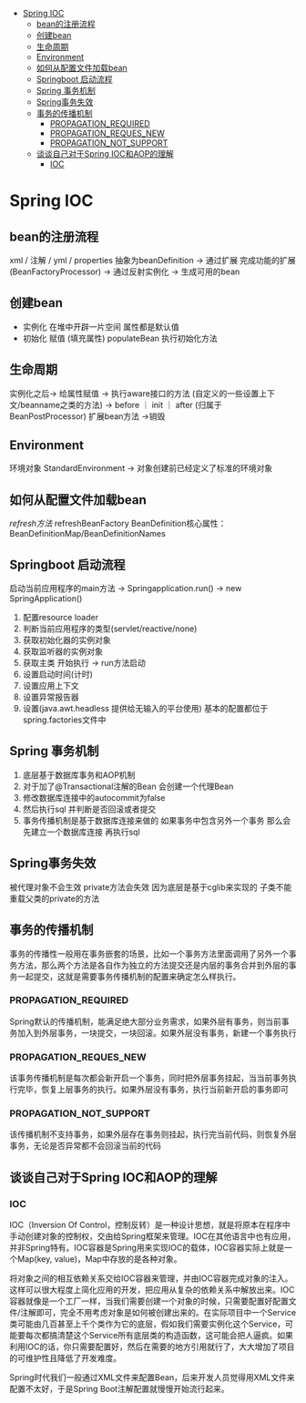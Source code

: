 - [Spring IOC](#spring-ioc)
  - [bean的注册流程](#bean的注册流程)
  - [创建bean](#创建bean)
  - [生命周期](#生命周期)
  - [Environment](#environment)
  - [如何从配置文件加载bean](#如何从配置文件加载bean)
  - [Springboot 启动流程](#springboot-启动流程)
  - [Spring 事务机制](#spring-事务机制)
  - [Spring事务失效](#spring事务失效)
  - [事务的传播机制](#事务的传播机制)
    - [PROPAGATION_REQUIRED](#propagation_required)
    - [PROPAGATION_REQUES_NEW](#propagation_reques_new)
    - [PROPAGATION_NOT_SUPPORT](#propagation_not_support)
  - [谈谈自己对于Spring IOC和AOP的理解](#谈谈自己对于spring-ioc和aop的理解)
    - [IOC](#ioc)


# Spring IOC

## bean的注册流程

xml / 注解 / yml / properties 抽象为beanDefinition -> 通过扩展 完成功能的扩展(BeanFactoryProcessor) -> 通过反射实例化 -> 生成可用的bean

## 创建bean

- 实例化
  在堆中开辟一片空间 属性都是默认值 
- 初始化
  赋值 (填充属性) populateBean
  执行初始化方法

## 生命周期

实例化之后-> 给属性赋值 -> 执行aware接口的方法 (自定义的一些设置上下文/beanname之类的方法) -> before ｜ init ｜ after (归属于BeanPostProcessor) 扩展bean方法 ->销毁

## Environment

环境对象 StandardEnvironment -> 对象创建前已经定义了标准的环境对象

## 如何从配置文件加载bean

*refresh方法*
refreshBeanFactory
BeanDefinition核心属性：
BeanDefinitionMap/BeanDefinitionNames

## Springboot 启动流程

启动当前应用程序的main方法 
-> Springapplication.run() 
-> new SpringApplication()
  1. 配置resource loader
  2. 判断当前应用程序的类型(servlet/reactive/none)
  3. 获取初始化器的实例对象
  4. 获取监听器的实例对象
  5. 获取主类 开始执行
-> run方法启动
  1. 设置启动时间(计时)
  2. 设置应用上下文
  3. 设置异常报告器
  4. 设置(java.awt.headless 提供给无输入的平台使用)
基本的配置都位于spring.factories文件中 

## Spring 事务机制

1. 底层基于数据库事务和AOP机制
2. 对于加了@Transactional注解的Bean 会创建一个代理Bean
3. 修改数据库连接中的autocommit为false
4. 然后执行sql 并判断是否回滚或者提交
5. 事务传播机制是基于数据库连接来做的 如果事务中包含另外一个事务 那么会先建立一个数据库连接 再执行sql

## Spring事务失效

被代理对象不会生效
private方法会失效 因为底层是基于cglib来实现的 子类不能重载父类的private的方法

## 事务的传播机制

事务的传播性一般用在事务嵌套的场景，比如一个事务方法里面调用了另外一个事务方法，那么两个方法是各自作为独立的方法提交还是内层的事务合并到外层的事务一起提交，这就是需要事务传播机制的配置来确定怎么样执行。

### PROPAGATION_REQUIRED

Spring默认的传播机制，能满足绝大部分业务需求，如果外层有事务，则当前事务加入到外层事务，一块提交，一块回滚。如果外层没有事务，新建一个事务执行

### PROPAGATION_REQUES_NEW

该事务传播机制是每次都会新开启一个事务，同时把外层事务挂起，当当前事务执行完毕，恢复上层事务的执行。如果外层没有事务，执行当前新开启的事务即可

### PROPAGATION_NOT_SUPPORT

该传播机制不支持事务，如果外层存在事务则挂起，执行完当前代码，则恢复外层事务，无论是否异常都不会回滚当前的代码

## 谈谈自己对于Spring IOC和AOP的理解

### IOC

IOC（Inversion Of Control，控制反转）是一种设计思想，就是将原本在程序中手动创建对象的控制权，交由给Spring框架来管理。IOC在其他语言中也有应用，并非Spring特有。IOC容器是Spring用来实现IOC的载体，IOC容器实际上就是一个Map(key, value)，Map中存放的是各种对象。

将对象之间的相互依赖关系交给IOC容器来管理，并由IOC容器完成对象的注入。这样可以很大程度上简化应用的开发，把应用从复杂的依赖关系中解放出来。IOC容器就像是一个工厂一样，当我们需要创建一个对象的时候，只需要配置好配置文件/注解即可，完全不用考虑对象是如何被创建出来的。在实际项目中一个Service类可能由几百甚至上千个类作为它的底层，假如我们需要实例化这个Service，可能要每次都搞清楚这个Service所有底层类的构造函数，这可能会把人逼疯。如果利用IOC的话，你只需要配置好，然后在需要的地方引用就行了，大大增加了项目的可维护性且降低了开发难度。

Spring时代我们一般通过XML文件来配置Bean，后来开发人员觉得用XML文件来配置不太好，于是Spring Boot注解配置就慢慢开始流行起来。